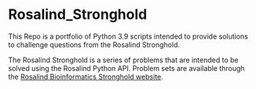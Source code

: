# Rosalind_Stronghold
This Repo is a portfolio of Python 3.9 scripts intended to provide solutions to challenge questions from the Rosalind Stronghold.

The Rosalind Stronghold is a series of problems that are intended to be solved using the Rosalind Python API.
Problem sets are available through the [Rosalind Bioinformatics Stronghold website](https://rosalind.info/problems/list-view/).